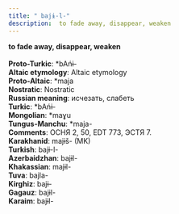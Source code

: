 ```yaml
---
title: " bajɨ-l-"
description:  to fade away, disappear, weaken
---
```

<strong> to fade away, disappear, weaken</strong><br><br>
<strong>Proto-Turkic</strong>:  *bAńɨ-<br>
<strong>Altaic etymology</strong>:  Altaic etymology<br>
<strong> Proto-Altaic</strong>:  *maja<br>
<strong>Nostratic</strong>:  Nostratic<br>
<strong>Russian meaning</strong>:  исчезать, слабеть<br>
<strong>Turkic</strong>:  *bAńɨ-<br>
<strong>Mongolian</strong>:  *maɣu<br>
<strong>Tungus-Manchu</strong>:  *maja-<br>
<strong>Comments</strong>:  ОСНЯ 2, 50, EDT 773, ЭСТЯ 7.<br>
<strong>Karakhanid</strong>:  majɨš- (MK)<br>
<strong>Turkish</strong>:  bajɨ-l-<br>
<strong>Azerbaidzhan</strong>:  bajɨl-<br>
<strong>Khakassian</strong>:  majɨl-<br>
<strong>Tuva</strong>:  bajla-<br>
<strong>Kirghiz</strong>:  bajɨ-<br>
<strong>Gagauz</strong>:  bajɨl-<br>
<strong>Karaim</strong>:  bajɨl-<br>


